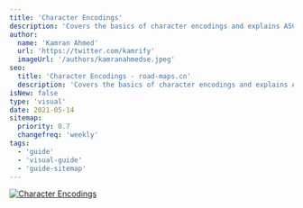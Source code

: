 ```yaml
---
title: 'Character Encodings'
description: 'Covers the basics of character encodings and explains ASCII vs Unicode'
author:
  name: 'Kamran Ahmed'
  url: 'https://twitter.com/kamrify'
  imageUrl: '/authors/kamranahmedse.jpeg'
seo:
  title: 'Character Encodings - road-maps.cn'
  description: 'Covers the basics of character encodings and explains ASCII vs Unicode'
isNew: false
type: 'visual'
date: 2021-05-14
sitemap:
  priority: 0.7
  changefreq: 'weekly'
tags:
  - 'guide'
  - 'visual-guide'
  - 'guide-sitemap'
---
```


[![Character Encodings](/guides/character-encodings.png)](/guides/character-encodings.png)

